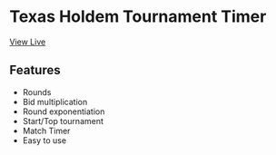 # Texas Holdem Tournament Timer

[View Live](https://texas-holdem-sigma.vercel.app/)

## Features

- Rounds
- Bid multiplication
- Round exponentiation
- Start/Top tournament
- Match Timer
- Easy to use
